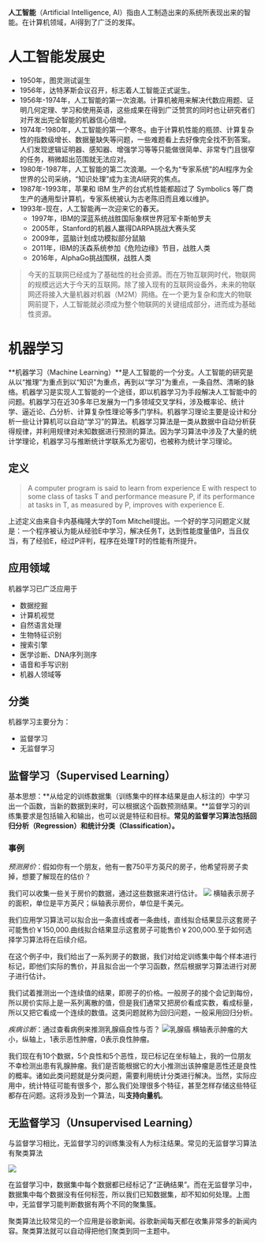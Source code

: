 **人工智能**（Artificial Intelligence, AI）指由人工制造出来的系统所表现出来的智能。在计算机领域，AI得到了广泛的发挥。
# 人工智能发展史
- 1950年，图灵测试诞生
- 1956年，达特茅斯会议召开，标志着人工智能正式诞生。
- 1956年-1974年，人工智能的第一次浪潮。计算机被用来解决代数应用题、证明几何定理、学习和使用英语，这些成果在得到广泛赞赏的同时也让研究者们对开发出完全智能的机器信心倍增。
- 1974年-1980年，人工智能的第一个寒冬。由于计算机性能的瓶颈、计算复杂性的指数级增长、数据量缺失等问题，一些难题看上去好像完全找不到答案。人们发现逻辑证明器、感知器、增强学习等等只能做很简单、非常专门且很窄的任务，稍微超出范围就无法应对。
- 1980年-1987年，人工智能的第二次浪潮。一个名为“专家系统”的AI程序为全世界的公司采纳，“知识处理”成为主流AI研究的焦点。
- 1987年-1993年，苹果和 IBM 生产的台式机性能都超过了 Symbolics 等厂商生产的通用型计算机，专家系统被认为古老陈旧而且难以维护。
- 1993年-现在，人工智能再一次迎来它的春天。
  - 1997年，IBM的深蓝系统战胜国际象棋世界冠军卡斯帕罗夫
  - 2005年，Stanford的机器人赢得DARPA挑战大赛头奖
  - 2009年，蓝脑计划成功模拟部分鼠脑
  - 2011年，IBM的沃森系统参加《危险边缘》节目，战胜人类
  - 2016年，AlphaGo挑战围棋，战胜人类

> 今天的互联网已经成为了基础性的社会资源。而在万物互联网时代，物联网的规模远远大于今天的互联网。除了接入现有的互联网设备外，未来的物联网还将接入大量机器对机器（M2M）网络。在一个更为复杂和庞大的物联网前提下，人工智能就必须成为整个物联网的关键组成部分，进而成为基础性资源。

# 机器学习

**机器学习（Machine Learning）**是人工智能的一个分支。人工智能的研究是从以“推理”为重点到以“知识”为重点，再到以“学习”为重点，一条自然、清晰的脉络。机器学习是实现人工智能的一个途径，即以机器学习为手段解决人工智能中的问题。机器学习在近30多年已发展为一门多领域交叉学科，涉及概率论、统计学、逼近论、凸分析、计算复杂性理论等多门学科。机器学习理论主要是设计和分析一些让计算机可以自动“学习”的算法。机器学习算法是一类从数据中自动分析获得规律，并利用规律对未知数据进行预测的算法。因为学习算法中涉及了大量的统计学理论，机器学习与推断统计学联系尤为密切，也被称为统计学习理论。

## 定义

> A computer program is said to learn from experience E with respect to some class of tasks T and performance measure P, if its performance at tasks in T, as measured by P, improves with experience E.

上述定义由来自卡内基梅隆大学的Tom Mitchell提出。一个好的学习问题定义就是：一个程序被认为能从经验E中学习，解决任务T，达到性能度量值P，当且仅当，有了经验E，经过P评判，程序在处理T时的性能有所提升。

## 应用领域

机器学习已广泛应用于

- 数据挖掘
- 计算机视觉
- 自然语言处理
- 生物特征识别
- 搜索引擎
- 医学诊断、DNA序列测序
- 语音和手写识别
- 机器人领域等
## 分类
机器学习主要分为：

- 监督学习
- 无监督学习
## 监督学习（Supervised Learning）

基本思想：**从给定的训练数据集（训练集中的样本结果是由人标注的）中学习出一个函数，当新的数据到来时，可以根据这个函数预测结果。**监督学习的训练集要求是包括输入和输出，也可以说是特征和目标。**常见的监督学习算法包括回归分析（Regression）和统计分类（Classification）。**

### 事例

*预测房价*：假如你有一个朋友，他有一套750平方英尺的房子，他希望将房子卖掉，想要了解现在的估价？

我们可以收集一些关于房价的数据，通过这些数据来进行估计。
![](http://i.imgur.com/DbSxC1y.jpg)
横轴表示房子的面积，单位是平方英尺；纵轴表示房价，单位是千美元。

我们应用学习算法可以拟合出一条直线或者一条曲线，直线拟合结果显示这套房子可能售价￥150,000.曲线拟合结果显示这套房子可能售价￥200,000.至于如何选择学习算法将在后续介绍。

在这个例子中，我们给出了一系列房子的数据，我们对给定训练集中每个样本进行标记，即他们实际的售价，并且拟合出一个学习函数，然后根据学习算法进行对房子进行估计。

我们试着推测出一个连续值的结果，即房子的价格。一般房子的接个会记到每份，所以房价实际上是一系列离散的值，但是我们通常又把房价看成实数，看成标量，所以又把它看成一个连续的数值。这类问题就称为回归问题，一般采用回归分析。

*疾病诊断*：通过查看病例来推测乳腺癌良性与否？
![乳腺癌](http://i.imgur.com/hiCg65V.jpg)
横轴表示肿瘤的大小，纵轴上，1表示恶性肿瘤，0表示良性肿瘤。

我们现在有10个数据，5个良性和5个恶性，现已标记在坐标轴上，我的一位朋友不幸检测出患有乳腺肿瘤。我们是否能根据它的大小推测出该肿瘤是恶性还是良性的概率。诸如此类问题就是分类问题，需要利用统计分类进行解决。当然，实际应用中，统计特征可能有很多个，那么我们处理很多个特征，甚至怎样存储这些特征都存在问题。这将涉及到一个算法，叫**支持向量机**。

## 无监督学习（Unsupervised Learning）

与监督学习相比，无监督学习的训练集没有人为标注结果。常见的无监督学习算法有聚类算法

![](http://i.imgur.com/bwJAOfu.jpg)

在监督学习中，数据集中每个数据都已经标记了“正确结果”。而在无监督学习中，数据集中每个数据没有任何标签，所以我们已知数据集，却不知如何处理。上图中，无监督学习能判断数据有两个不同的聚集簇。

聚类算法比较常见的一个应用是谷歌新闻。谷歌新闻每天都在收集非常多的新闻内容。聚类算法就可以自动得把他们聚类到同一主题中。